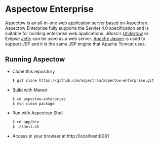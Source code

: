 Aspectow Enterprise
===================

Aspectow is an all-in-one web application server based on Aspectran.  
Aspectow Enterprise fully supports the Servlet 4.0 specification and is suitable for building enterprise web applications.
JBoss's [Undertow](http://undertow.io) or Eclipse [Jetty](https://www.eclipse.org/jetty/) can be used as a web server.
[Apache Jasper](https://mvnrepository.com/artifact/org.mortbay.jasper/apache-jsp) is used to support JSP and it is the same JSP engine that Apache Tomcat uses.

## Running Aspectow

- Clone this repository

  ```sh
  $ git clone https://github.com/aspectran/aspectow-enterprise.git
  ```

- Build with Maven

  ```sh
  $ cd aspectow-enterprise
  $ mvn clean package
  ```

- Run with Aspectran Shell

  ```sh
  $ cd app/bin
  $ ./shell.sh
  ```

- Access in your browser at http://localhost:8081
